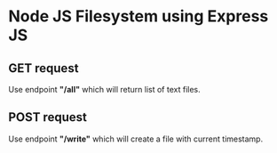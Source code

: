 <h1>Node JS Filesystem using Express JS</h1>

<h2> GET request </h2>
<p> Use endpoint <strong>"/all"</strong> which will return list of text files.</p>

<h2> POST request </h2>
<p> Use endpoint <strong>"/write"</strong> which will create a file with current timestamp. </p>
